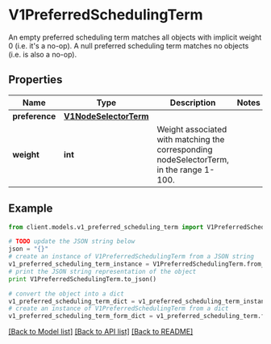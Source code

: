 # V1PreferredSchedulingTerm

An empty preferred scheduling term matches all objects with implicit weight 0 (i.e. it's a no-op). A null preferred scheduling term matches no objects (i.e. is also a no-op).

## Properties
Name | Type | Description | Notes
------------ | ------------- | ------------- | -------------
**preference** | [**V1NodeSelectorTerm**](V1NodeSelectorTerm.md) |  | 
**weight** | **int** | Weight associated with matching the corresponding nodeSelectorTerm, in the range 1-100. | 

## Example

```python
from client.models.v1_preferred_scheduling_term import V1PreferredSchedulingTerm

# TODO update the JSON string below
json = "{}"
# create an instance of V1PreferredSchedulingTerm from a JSON string
v1_preferred_scheduling_term_instance = V1PreferredSchedulingTerm.from_json(json)
# print the JSON string representation of the object
print V1PreferredSchedulingTerm.to_json()

# convert the object into a dict
v1_preferred_scheduling_term_dict = v1_preferred_scheduling_term_instance.to_dict()
# create an instance of V1PreferredSchedulingTerm from a dict
v1_preferred_scheduling_term_form_dict = v1_preferred_scheduling_term.from_dict(v1_preferred_scheduling_term_dict)
```
[[Back to Model list]](../README.md#documentation-for-models) [[Back to API list]](../README.md#documentation-for-api-endpoints) [[Back to README]](../README.md)


